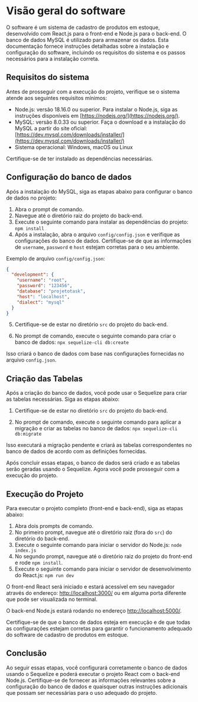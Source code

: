 # Visão geral do software

O software é um sistema de cadastro de produtos em estoque, desenvolvido com React.js para o front-end e Node.js para o back-end. O banco de dados MySQL é utilizado para armazenar os dados. Esta documentação fornece instruções detalhadas sobre a instalação e configuração do software, incluindo os requisitos do sistema e os passos necessários para a instalação correta.

## Requisitos do sistema

Antes de prosseguir com a execução do projeto, verifique se o sistema atende aos seguintes requisitos mínimos:

- Node.js: versão 18.16.0 ou superior. Para instalar o Node.js, siga as instruções disponíveis em [https://nodejs.org/](https://nodejs.org/).
- MySQL: versão 8.0.33 ou superior. Faça o download e a instalação do MySQL a partir do site oficial: [https://dev.mysql.com/downloads/installer/](https://dev.mysql.com/downloads/installer/)
- Sistema operacional: Windows, macOS ou Linux

Certifique-se de ter instalado as dependências necessárias.

## Configuração do banco de dados

Após a instalação do MySQL, siga as etapas abaixo para configurar o banco de dados no projeto:

1. Abra o prompt de comando.
2. Navegue até o diretório raiz do projeto do back-end.
3. Execute o seguinte comando para instalar as dependências do projeto: `npm install`
4. Após a instalação, abra o arquivo `config/config.json` e verifique as configurações do banco de dados. Certifique-se de que as informações de `username`, `password` e `host` estejam corretas para o seu ambiente.

Exemplo de arquivo `config/config.json`:

```json
{
  "development": {
    "username": "root",
    "password": "123456",
    "database": "projetotask",
    "host": "localhost",
    "dialect": "mysql"
  }
}
```

5. Certifique-se de estar no diretório `src` do projeto do back-end.

6. No prompt de comando, execute o seguinte comando para criar o banco de dados: `npx sequelize-cli db:create`

Isso criará o banco de dados com base nas configurações fornecidas no arquivo `config.json`.

## Criação das Tabelas

Após a criação do banco de dados, você pode usar o Sequelize para criar as tabelas necessárias. Siga as etapas abaixo:

1. Certifique-se de estar no diretório `src` do projeto do back-end.

2. No prompt de comando, execute o seguinte comando para aplicar a migração e criar as tabelas no banco de dados: `npx sequelize-cli db:migrate`

Isso executará a migração pendente e criará as tabelas correspondentes no banco de dados de acordo com as definições fornecidas.

Após concluir essas etapas, o banco de dados será criado e as tabelas serão geradas usando o Sequelize. Agora você pode prosseguir com a execução do projeto.

## Execução do Projeto

Para executar o projeto completo (front-end e back-end), siga as etapas abaixo:

1. Abra dois prompts de comando.
2. No primeiro prompt, navegue até o diretório raiz (fora do `src`) do diretório do back-end.
3. Execute o seguinte comando para iniciar o servidor do Node.js: `node index.js`
4. No segundo prompt, navegue até o diretório raiz do projeto do front-end e rode `npm install`.
5. Execute o seguinte comando para iniciar o servidor de desenvolvimento do React.js: `npm run dev`

O front-end React será iniciado e estará acessível em seu navegador através do endereço:
[http://localhost:3000/](http://localhost:3000/) ou em alguma porta diferente que pode ser visualizada no terminal.

O back-end Node.js estará rodando no endereço [http://localhost:5000/](http://localhost:5000/).

Certifique-se de que o banco de dados esteja em execução e de que todas as configurações estejam corretas para garantir o funcionamento adequado do software de cadastro de produtos em estoque.

## Conclusão

Ao seguir essas etapas, você configurará corretamente o banco de dados usando o Sequelize e poderá executar o projeto React com o back-end Node.js. Certifique-se de fornecer as informações relevantes sobre a configuração do banco de dados e quaisquer outras instruções adicionais que possam ser necessárias para o uso adequado do projeto.
